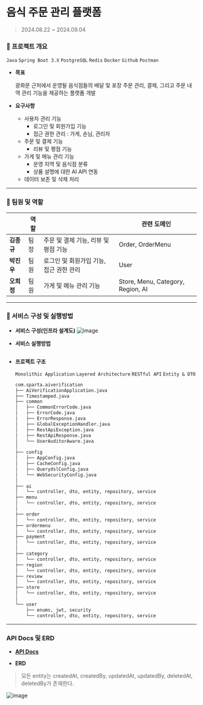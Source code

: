 # 음식 주문 관리 플랫폼

> 2024.08.22 ~ 2024.09.04
> 

### 🍮 프로젝트 개요

`Java` `Spring Boot 3.X` `PostgreSQL` `Redis` `Docker` `Github` `Postman` 
- **목표**
    
    광화문 근처에서 운영될 음식점들의 배달 및 포장 주문 관리, 결제, 그리고 주문 내역 관리 기능을 제공하는 플랫폼 개발
    
- **요구사항**
    - 사용자 관리 기능
        - 로그인 및 회원가입 기능
        - 접근 권한 관리 : 가게, 손님, 관리자
    - 주문 및 결제 기능
        - 리뷰 및 평점 기능
    - 가게 및 메뉴 관리 기능
        - 운영 지역 및 음식점 분류
        - 상품 설명에 대한 AI API 연동
    - 데이터 보존 및 삭제 처리

---

### 🍮 팀원 및 역할

|  | **역할** |  | 관련 도메인 |
| --- | --- | --- | --- |
| **김종규** | 팀장 | 주문 및 결제 기능, 리뷰 및 평점 기능 | Order, OrderMenu |
| **박진우** | 팀원 | 로그인 및 회원가입 기능, 접근 권한 관리 | User |
| **오희정** | 팀원 | 가게 및 메뉴 관리 기능 | Store, Menu, Category, Region, AI  |

---

### 🍮 서비스 구성 및 실행방법
    

- **서비스 구성(인프라 설계도)**
![image](https://github.com/user-attachments/assets/00a2e564-30f9-49a8-a555-d94c5775a9a0)

- **서비스 실행방법**
    
    ```bash
    
    ```
    
- **프로젝트 구조**
    
    `Monolithic Application` `Layered Architecture`  `RESTful API` `Entity & DTO`
    
    ```bash
    com.sparta.aiverification
    ├── AiVerificationApplication.java
    ├── Timestamped.java
    ├── common
    │   ├── CommonErrorCode.java
    │   ├── ErrorCode.java
    │   ├── ErrorResponse.java
    │   ├── GlobalExceptionHandler.java
    │   ├── RestApiException.java
    │   ├── RestApiResponse.java
    │   └── UserAuditorAware.java
    │ 
    ├── config
    │   ├── AppConfig.java
    │   ├── CacheConfig.java
    │   ├── QuerydslConfig.java
    │   └── WebSecurityConfig.java
    │ 
    ├── ai
    │   └── controller, dto, entity, repository, service
    ├── menu
    │   └── controller, dto, entity, repository, service
    │ 
    ├── order
    │   └── controller, dto, entity, repository, service
    ├── ordermenu
    │   └── controller, dto, entity, repository, service
    ├── payment
    │   └── controller, dto, entity, repository, service
    │ 
    ├── category
    │   └── controller, dto, entity, repository, service
    ├── region
    │   └── controller, dto, entity, repository, service
    ├── review
    │   └── controller, dto, entity, repository, service
    ├── store
    │   └── controller, dto, entity, repository, service
    │ 
    └── user
        ├── enums, jwt, security
        └── controller, dto, entity, repository, service
    ```
    

---

### API Docs 및 ERD
- **[API Docs](https://documenter.getpostman.com/view/37993476/2sAXjM5sA2)**
  
- **ERD**
> 모든 entity는 createdAt, createdBy, updatedAt, updatedBy, deletedAt, deletedBy가 존재한다.
>
![image](https://github.com/user-attachments/assets/e5db72f8-dd29-4363-b5a4-784a7082b2a5)

